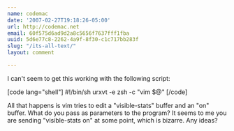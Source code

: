 ```yaml
---
name: codemac
date: '2007-02-27T19:18:26-05:00'
url: http://codemac.net
email: 60f575d6ad9d2a8c5656f7637fff1fba
uuid: 5d6e77c8-2262-4a9f-8f30-c1c717bb283f
slug: "/its-all-text/"
layout: comment

---
```


I can't seem to get this working with the following script:

[code lang="shell"]
#!/bin/sh
urxvt -e zsh -c &quot;vim $@&quot;
[/code]

All that happens is vim tries to edit a "visible-stats" buffer and an "on" buffer.  What do you pass as parameters to the program?  It seems to me you are sending "visible-stats on" at some point, which is bizarre.  Any ideas?
